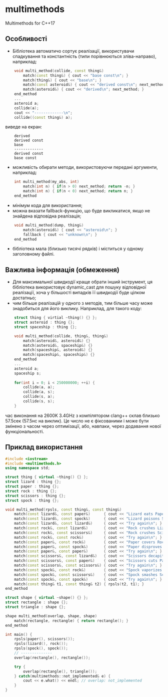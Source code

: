 # multimethods
Multimethods for C++17

## Особливості

* Бібліотека автоматичо сортує реалізації, використувачи спадкування та константність (типи порівнюються зліва-направо), наприклад:
```C++
    void multi_method(collide, const thing&)
        match(const thing&) { cout << "base const\n"; }
        match(thing&) { cout << "base\n"; }
        match(const asteroid&) { cout << "derived const\n"; next_method; }
        match(asteroid&) { cout << "derived\n"; next_method; }
    end_method
    ...
    asteroid a;
    collide(a);
    cout << "-------------\n";
    collide((const thing&) a);
``` 
виведе на екран:
```
    derived
    derived const
    base
    -------------
    derived const
    base const
```
* можливість обирати методи, використовуючи передані аргументи, наприклад:
```C++
    int multi_method(my_abs, int)
        match(int n) { if(n > 0) next_method; return -n; }
        match(int n) { if(n < 0) next_method; return n; }
    end_method
```
* мінімум кода для використання;
* можна вказати fallback-функцію, що буде викликатися, якщо не знайдена відповідна реалізація;
```C++
    void multi_method(dump, thing&)
        match(asteroid&) { cout << "asteroid\n"; }
        fallback { cout << "unknown\n"; }
    end_method
```
* бібліотека мала (близько тисячі рядків) і міститься у одному заголовному файлі.

## Важлива інформація (обмеження)

* Для максимальної швидкодії краще обрати інший інструмент, ця бібліотека використовує dynamic_cast для пошуку відповідної реалізації, хоча у більшості випадків її швидкодії буде цілком достатньо;
* чим більше реалізацій у одного з методів, тим більше часу може знадобиться для його виклику. Наприклад, для такого коду:
```C++
    struct thing { virtial ~thing() {} };
    struct asteroid : thing {};
    struct spaceship : thing {};

    void multi_method(collide, thing&, thing&)
        match(asteroid&, asteroid&) {}
        match(asteroid&, spaceship&) {}
        match(spaceship&, asteroid&) {}
        match(spaceship&, spaceship&) {}
    end_method
    ...
    asteroid a;
    spaceship s;
    
    for(int i = 0; i < 250000000; ++i) {
        collide(a, a);
        collide(a, s);
        collide(s, a);
        collide(s, s);
    }
```
час виконання на 2600K 3.4GHz з компілятором clang++ склав близько 57.5сек (57.5нс на виклик). Це число не є фіксованими і може бути змінено з часом через оптимізації, або, навпаки, через додавання нової функціональності.

## Приклад використання

```C++
#include <iostream>
#include <multimethods.h>
using namespace std;

struct thing { virtual ~thing() {} };
struct lizard : thing {};
struct paper : thing {};
struct rock : thing {};
struct scissors : thing {};
struct spock : thing {};

void multi_method(rpsls, const thing&, const thing&)
    match(const lizard&, const paper&)      { cout << "Lizard eats Paper\n"; }
    match(const lizard&, const spock&)      { cout << "Lizard poisons Spock\n"; }
    match(const lizard&, const lizard&)     { cout << "Try again\n"; }
    match(const rock&, const lizard&)       { cout << "Rock crushes Lizard\n"; }
    match(const rock&, const scissors&)     { cout << "Rock crushes Scissors\n"; }
    match(const rock&, const rock&)         { cout << "Try again\n"; }
    match(const paper&, const rock&)        { cout << "Paper covers Rock\n"; }
    match(const paper&, const spock&)       { cout << "Paper disproves Spock\n"; }
    match(const paper&, const paper&)       { cout << "Try again\n"; }
    match(const scissors&, const lizard&)   { cout << "Scissors decapitates Lizard\n"; }
    match(const scissors&, const paper&)    { cout << "Scissors cuts Paper\n"; }
    match(const scissors&, const scissors&) { cout << "Try again\n"; }
    match(const spock&, const rock&)        { cout << "Spock vaporizes Rock\n"; }
    match(const spock&, const scissors&)    { cout << "Spock smashes Scissors\n"; }
    match(const spock&, const spock&)       { cout << "Try again\n"; }
    match(const thing& t1, const thing& t2) { rpsls(t2, t1); }
end_method

struct shape { virtual ~shape() {} };
struct rectangle : shape {};
struct triangle : shape {};

shape multi_method(overlap, shape, shape)
    match(rectangle, rectangle) { return rectangle(); }
end_method

int main() {
    rpsls(paper(), scissors());
    rpsls(lizard(), rock());
    rpsls(spock(), spock());
    // --------------
    overlap(rectangle(), rectangle());

    try {
        overlap(rectangle(), triangle());
    } catch(multimethods::not_implemented& e) {
        cout << e.what() << endl; // overlap: not_implemented
    }
}
```
